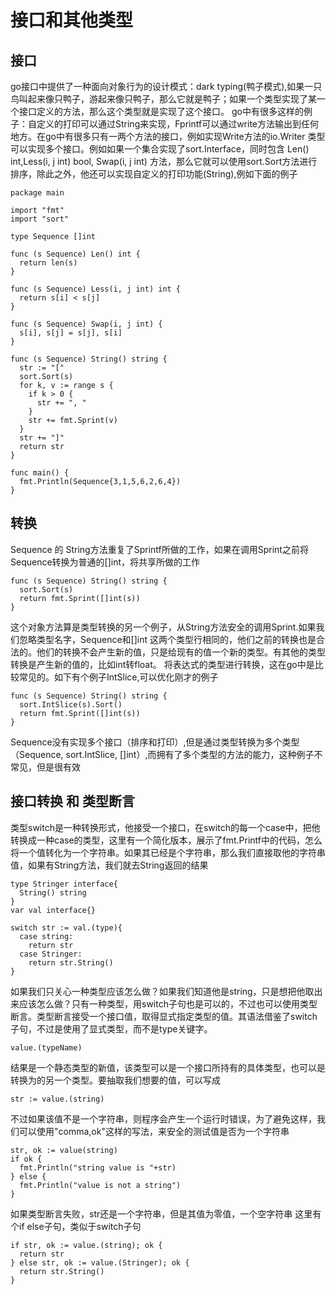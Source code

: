 # 接口和其他类型

## 接口
go接口中提供了一种面向对象行为的设计模式：dark typing(鸭子模式),如果一只鸟叫起来像只鸭子，游起来像只鸭子，那么它就是鸭子；如果一个类型实现了某一个接口定义的方法，那么这个类型就是实现了这个接口。
go中有很多这样的例子：自定义的打印可以通过String来实现，Fprintf可以通过write方法输出到任何地方。在go中有很多只有一两个方法的接口，例如实现Write方法的io.Writer
类型可以实现多个接口。例如如果一个集合实现了sort.Interface，同时包含 Len() int,Less(i, j int) bool, Swap(i, j int) 方法，那么它就可以使用sort.Sort方法进行排序，除此之外，他还可以实现自定义的打印功能(String),例如下面的例子
```
package main

import "fmt"
import "sort"

type Sequence []int

func (s Sequence) Len() int {
  return len(s)
}

func (s Sequence) Less(i, j int) int {
  return s[i] < s[j]
}

func (s Sequence) Swap(i, j int) {
  s[i], s[j] = s[j], s[i]
}

func (s Sequence) String() string {
  str := "["
  sort.Sort(s)
  for k, v := range s {
    if k > 0 {
      str += ", "
    }
    str += fmt.Sprint(v)
  }
  str += "]"
  return str
}

func main() {
  fmt.Println(Sequence{3,1,5,6,2,6,4})
}
```
## 转换
Sequence 的 String方法重复了Sprintf所做的工作，如果在调用Sprint之前将Sequence转换为普通的[]int，将共享所做的工作
```
func (s Sequence) String() string {
  sort.Sort(s)
  return fmt.Sprint([]int(s))
}
```
这个对象方法算是类型转换的另一个例子，从String方法安全的调用Sprint.如果我们忽略类型名字，Sequence和[]int 这两个类型行相同的，他们之前的转换也是合法的。他们的转换不会产生新的值，只是给现有的值一个新的类型。有其他的类型转换是产生新的值的，比如int转float。
将表达式的类型进行转换，这在go中是比较常见的。如下有个例子IntSlice,可以优化刚才的例子

```
func (s Sequence) String() string {
  sort.IntSlice(s).Sort()
  return fmt.Sprint([]int(s))
}
```
Sequence没有实现多个接口（排序和打印）,但是通过类型转换为多个类型（Sequence, sort.IntSlice, []int）,而拥有了多个类型的方法的能力，这种例子不常见，但是很有效

## 接口转换 和 类型断言
类型switch是一种转换形式，他接受一个接口，在switch的每一个case中，把他转换成一种case的类型，这里有一个简化版本，展示了fmt.Printf中的代码，怎么将一个值转化为一个字符串。如果其已经是个字符串，那么我们直接取他的字符串值，如果有String方法，我们就去String返回的结果
```
type Stringer interface{
  String() string
}
var val interface{}

switch str := val.(type){
  case string:
    return str
  case Stringer:
    return str.String()
}
```
如果我们只关心一种类型应该怎么做？如果我们知道他是string，只是想把他取出来应该怎么做？只有一种类型，用switch子句也是可以的，不过也可以使用类型断言。类型断言接受一个接口值，取得显式指定类型的值。其语法借鉴了switch子句，不过是使用了显式类型，而不是type关键字。
```
value.(typeName)
```
结果是一个静态类型的新值，该类型可以是一个接口所持有的具体类型，也可以是转换为的另一个类型。要抽取我们想要的值，可以写成
```
str := value.(string)
```
不过如果该值不是一个字符串，则程序会产生一个运行时错误，为了避免这样，我们可以使用"comma,ok"这样的写法，来安全的测试值是否为一个字符串
```
str, ok := value(string)
if ok {
  fmt.Println("string value is "+str)
} else {
  fmt.Println("value is not a string")
}
```
如果类型断言失败，str还是一个字符串，但是其值为零值，一个空字符串
这里有个if else子句，类似于switch子句
```
if str, ok := value.(string); ok {
  return str
} else str, ok := value.(Stringer); ok {
  return str.String()
}
```








































